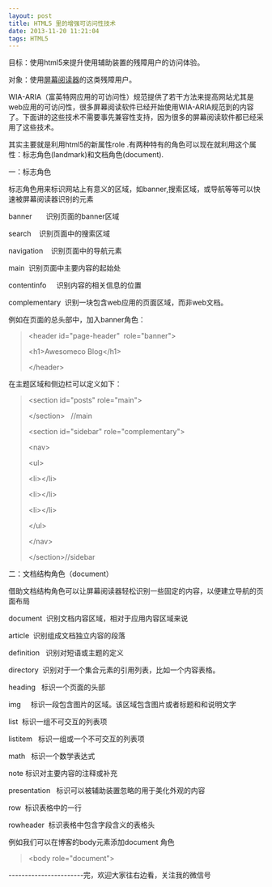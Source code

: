 ```yaml
---
layout: post
title: HTML5 里的增强可访问性技术
date: 2013-11-20 11:21:04
tags: HTML5
---
```



目标：使用html5来提升使用辅助装置的残障用户的访问体验。

对象：使用<a href="http://baike.baidu.com/view/2594250.htm" target="_blank">屏幕阅读器</a>的这类残障用户。

WIA-ARIA（富英特网应用的可访问性）规范提供了若干方法来提高网站尤其是web应用的可访问性，很多屏幕阅读软件已经开始使用WIA-ARIA规范到的内容了。下面讲的这些技术不需要事先兼容性支持，因为很多的屏幕阅读软件都已经采用了这些技术。

其实主要就是利用html5的新属性role .有两种特有的角色可以现在就利用这个属性：标志角色(landmark)和文档角色(document).

一：标志角色

标志角色用来标识网站上有意义的区域，如banner,搜索区域，或导航等等可以快速被屏幕阅读器识别的元素

banner       识别页面的banner区域

search    识别页面中的搜索区域

navigation    识别页面中的导航元素

main  识别页面中主要内容的起始处

contentinfo     识别内容的相关信息的位置

complementary  识别一块包含web应用的页面区域，而非web文档。

例如在页面的总头部中，加入banner角色：
<blockquote>&lt;header id="page-header"  role="banner"&gt;

&lt;h1&gt;Awesomeco Blog&lt;/h1&gt;

&lt;/header&gt;</blockquote>
在主题区域和侧边栏可以定义如下：
<blockquote>&lt;section id="posts" role="main"&gt;

&lt;/section&gt;   //main

&lt;section id="sidebar" role="complementary"&gt;

&lt;nav&gt;

&lt;ul&gt;

&lt;li&gt;&lt;/li&gt;

&lt;li&gt;&lt;/li&gt;

&lt;li&gt;&lt;/li&gt;

&lt;/ul&gt;

&lt;/nav&gt;

&lt;/section&gt;//sidebar</blockquote>
二：文档结构角色（document）

借助文档结构角色可以让屏幕阅读器轻松识别一些固定的内容，以便建立导航的页面布局

document  识别文档内容区域，相对于应用内容区域来说

article  识别组成文档独立内容的段落

definition   识别对短语或主题的定义

directory  识别对于一个集合元素的引用列表，比如一个内容表格。

heading   标识一个页面的头部

img     标识一段包含图片的区域。该区域包含图片或者标题和和说明文字

list  标识一组不可交互的列表项

listitem   标识一组或一个不可交互的列表项

math   标识一个数学表达式

note 标识对主要内容的注释或补充

presentation   标识可以被辅助装置忽略的用于美化外观的内容

row  标识表格中的一行

rowheader  标识表格中包含字段含义的表格头

例如我们可以在博客的body元素添加document 角色
<blockquote>&lt;body role="document"&gt;</blockquote>
-----------------------完，欢迎大家往右边看，关注我的微信号



